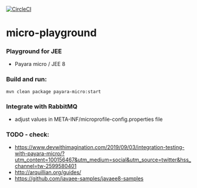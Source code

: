 [![CircleCI](https://circleci.com/gh/iolsh/micro-playground.svg?style=svg)](https://circleci.com/gh/iolsh/micro-playground)
# micro-playground
### Playground for JEE  
* Payara micro / JEE 8 
### Build and run:
```shell script
mvn clean package payara-micro:start
```
### Integrate with RabbitMQ

* adjust values in META-INF/microprofile-config.properties file

### TODO - check:
* https://www.devwithimagination.com/2019/09/03/integration-testing-with-payara-micro/?utm_content=100156467&utm_medium=social&utm_source=twitter&hss_channel=tw-2599580401
* http://arquillian.org/guides/
* https://github.com/javaee-samples/javaee8-samples





